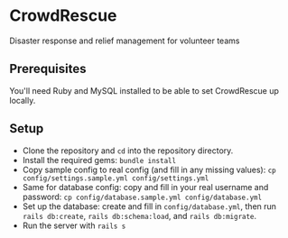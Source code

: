 # CrowdRescue
Disaster response and relief management for volunteer teams

## Prerequisites
You'll need Ruby and MySQL installed to be able to set CrowdRescue up locally.

## Setup
 - Clone the repository and `cd` into the repository directory.
 - Install the required gems: `bundle install`
 - Copy sample config to real config (and fill in any missing values): `cp config/settings.sample.yml config/settings.yml`
 - Same for database config: copy and fill in your real username and password: `cp config/database.sample.yml config/database.yml`
 - Set up the database: create and fill in `config/database.yml`, then run `rails db:create`, `rails db:schema:load`,
   and `rails db:migrate`.
 - Run the server with `rails s`
